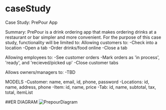 # caseStudy
Case Study: PrePour App

Summary: PrePour is a drink ordering app that makes ordering drinks at a restaurant or bar
simpler and more convenient. For the purpose of this case study, functionality will be limited to:
Allowing customers to:
-Check into a location
-Open a tab
-Order drinks/food online
-Close a tab

Allowing employees to:
-See customer orders
-Mark orders as 'in process', 'ready', and 'recieved/picked up'
-Close customer tabs

Allows owners/managers to:
-TBD

MODELS
-Customer: name, email, id, phone, password
-Locations: id, name, address, phone
-Item: id, name, price
-Tab: id, name, subtotal, tax, total, itemList

##ER DIAGRAM
![PrepourDiagram](https://user-images.githubusercontent.com/81259920/123191711-a767fb00-d46f-11eb-9592-67d549c9d21b.png)
